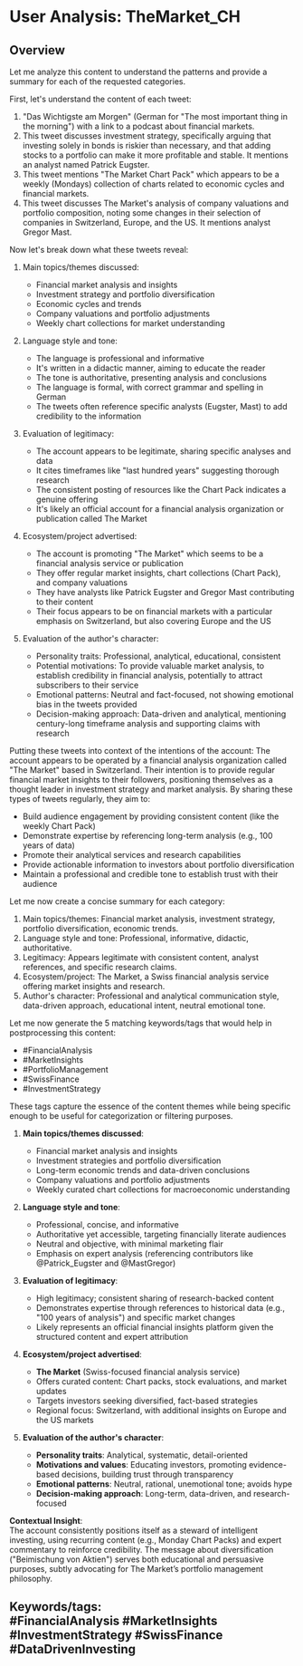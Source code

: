 # User Analysis: TheMarket_CH

## Overview

<think>
Let me analyze this content to understand the patterns and provide a summary for each of the requested categories.

First, let's understand the content of each tweet:

1. "Das Wichtigste am Morgen" (German for "The most important thing in the morning") with a link to a podcast about financial markets.
2. This tweet discusses investment strategy, specifically arguing that investing solely in bonds is riskier than necessary, and that adding stocks to a portfolio can make it more profitable and stable. It mentions an analyst named Patrick Eugster.
3. This tweet mentions "The Market Chart Pack" which appears to be a weekly (Mondays) collection of charts related to economic cycles and financial markets.
4. This tweet discusses The Market's analysis of company valuations and portfolio composition, noting some changes in their selection of companies in Switzerland, Europe, and the US. It mentions analyst Gregor Mast.

Now let's break down what these tweets reveal:

1. Main topics/themes discussed:
   - Financial market analysis and insights
   - Investment strategy and portfolio diversification
   - Economic cycles and trends
   - Company valuations and portfolio adjustments
   - Weekly chart collections for market understanding

2. Language style and tone:
   - The language is professional and informative
   - It's written in a didactic manner, aiming to educate the reader
   - The tone is authoritative, presenting analysis and conclusions
   - The language is formal, with correct grammar and spelling in German
   - The tweets often reference specific analysts (Eugster, Mast) to add credibility to the information

3. Evaluation of legitimacy:
   - The account appears to be legitimate, sharing specific analyses and data
   - It cites timeframes like "last hundred years" suggesting thorough research
   - The consistent posting of resources like the Chart Pack indicates a genuine offering
   - It's likely an official account for a financial analysis organization or publication called The Market

4. Ecosystem/project advertised:
   - The account is promoting "The Market" which seems to be a financial analysis service or publication
   - They offer regular market insights, chart collections (Chart Pack), and company valuations
   - They have analysts like Patrick Eugster and Gregor Mast contributing to their content
   - Their focus appears to be on financial markets with a particular emphasis on Switzerland, but also covering Europe and the US

5. Evaluation of the author's character:
   - Personality traits: Professional, analytical, educational, consistent
   - Potential motivations: To provide valuable market analysis, to establish credibility in financial analysis, potentially to attract subscribers to their service
   - Emotional patterns: Neutral and fact-focused, not showing emotional bias in the tweets provided
   - Decision-making approach: Data-driven and analytical, mentioning century-long timeframe analysis and supporting claims with research

Putting these tweets into context of the intentions of the account:
The account appears to be operated by a financial analysis organization called "The Market" based in Switzerland. Their intention is to provide regular financial market insights to their followers, positioning themselves as a thought leader in investment strategy and market analysis. By sharing these types of tweets regularly, they aim to:
- Build audience engagement by providing consistent content (like the weekly Chart Pack)
- Demonstrate expertise by referencing long-term analysis (e.g., 100 years of data)
- Promote their analytical services and research capabilities
- Provide actionable information to investors about portfolio diversification
- Maintain a professional and credible tone to establish trust with their audience

Let me now create a concise summary for each category:

1. Main topics/themes: Financial market analysis, investment strategy, portfolio diversification, economic trends.
2. Language style and tone: Professional, informative, didactic, authoritative.
3. Legitimacy: Appears legitimate with consistent content, analyst references, and specific research claims.
4. Ecosystem/project: The Market, a Swiss financial analysis service offering market insights and research.
5. Author's character: Professional and analytical communication style, data-driven approach, educational intent, neutral emotional tone.

Let me now generate the 5 matching keywords/tags that would help in postprocessing this content:
- #FinancialAnalysis
- #MarketInsights
- #PortfolioManagement
- #SwissFinance
- #InvestmentStrategy

These tags capture the essence of the content themes while being specific enough to be useful for categorization or filtering purposes.
</think>

1. **Main topics/themes discussed**:
   - Financial market analysis and insights
   - Investment strategies and portfolio diversification
   - Long-term economic trends and data-driven conclusions
   - Company valuations and portfolio adjustments
   - Weekly curated chart collections for macroeconomic understanding

2. **Language style and tone**:
   - Professional, concise, and informative
   - Authoritative yet accessible, targeting financially literate audiences
   - Neutral and objective, with minimal marketing flair
   - Emphasis on expert analysis (referencing contributors like @Patrick_Eugster and @MastGregor)

3. **Evaluation of legitimacy**:
   - High legitimacy; consistent sharing of research-backed content
   - Demonstrates expertise through references to historical data (e.g., "100 years of analysis") and specific market changes
   - Likely represents an official financial insights platform given the structured content and expert attribution

4. **Ecosystem/project advertised**:
   - **The Market** (Swiss-focused financial analysis service)
   - Offers curated content: Chart packs, stock evaluations, and market updates
   - Targets investors seeking diversified, fact-based strategies
   - Regional focus: Switzerland, with additional insights on Europe and the US markets

5. **Evaluation of the author's character**:
   - **Personality traits**: Analytical, systematic, detail-oriented
   - **Motivations and values**: Educating investors, promoting evidence-based decisions, building trust through transparency
   - **Emotional patterns**: Neutral, rational, unemotional tone; avoids hype
   - **Decision-making approach**: Long-term, data-driven, and research-focused

**Contextual Insight**:  
The account consistently positions itself as a steward of intelligent investing, using recurring content (e.g., Monday Chart Packs) and expert commentary to reinforce credibility. The message about diversification ("Beimischung von Aktien") serves both educational and persuasive purposes, subtly advocating for The Market’s portfolio management philosophy.

**Keywords/tags**:  
#FinancialAnalysis #MarketInsights #InvestmentStrategy #SwissFinance #DataDrivenInvesting
---
